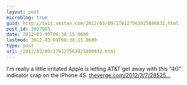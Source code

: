 ```yaml
---
layout: post
microblog: true
guid: http://twit.vmstan.com/2012/03/09/178127563925880832.html
post_id: 3037965
date: 2012-03-09T08:38:15-0600
lastmod: 2012-03-09T08:38:15-0600
type: post
url: /2012/03/09/178127563925880832.html
---
```

I'm really a little irritated Apple is letting AT&T get away with this "4G" indicator crap on the iPhone 4S. <a href="http://www.theverge.com/2012/3/7/2852560/ios-5-1-iphone-4s-att-4g-indicator">theverge.com/2012/3/7/28525…</a>
